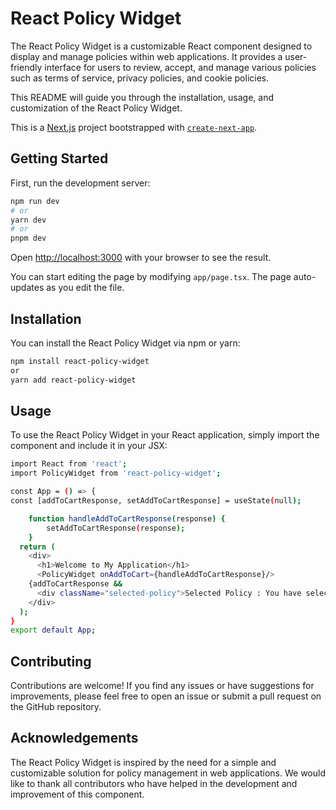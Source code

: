 # React Policy Widget

The React Policy Widget is a customizable React component designed to display and manage policies within web applications. It provides a user-friendly interface for users to review, accept, and manage various policies such as terms of service, privacy policies, and cookie policies.

This README will guide you through the installation, usage, and customization of the React Policy Widget.

This is a [Next.js](https://nextjs.org/) project bootstrapped with [`create-next-app`](https://github.com/vercel/next.js/tree/canary/packages/create-next-app).

## Getting Started

First, run the development server:

```bash
npm run dev
# or
yarn dev
# or
pnpm dev
```

Open [http://localhost:3000](http://localhost:3000) with your browser to see the result.

You can start editing the page by modifying `app/page.tsx`. The page auto-updates as you edit the file.

## Installation

You can install the React Policy Widget via npm or yarn:

```sh
npm install react-policy-widget
or
yarn add react-policy-widget
```

## Usage
To use the React Policy Widget in your React application, simply import the component and include it in your JSX:

```sh
import React from 'react';
import PolicyWidget from 'react-policy-widget';

const App = () => {
const [addToCartResponse, setAddToCartResponse] = useState(null);

    function handleAddToCartResponse(response) {
        setAddToCartResponse(response);
    }
  return (
    <div>
      <h1>Welcome to My Application</h1>
      <PolicyWidget onAddToCart={handleAddToCartResponse}/>
    {addToCartResponse &&
      <div className="selected-policy">Selected Policy : You have selected<span className="selected-span"> {addToCartResponse} year</span> policy</div>}
    </div>
  );
}
export default App;
```

## Contributing
Contributions are welcome! If you find any issues or have suggestions for improvements, please feel free to open an issue or submit a pull request on the GitHub repository.

## Acknowledgements
The React Policy Widget is inspired by the need for a simple and customizable solution for policy management in web applications. We would like to thank all contributors who have helped in the development and improvement of this component.
